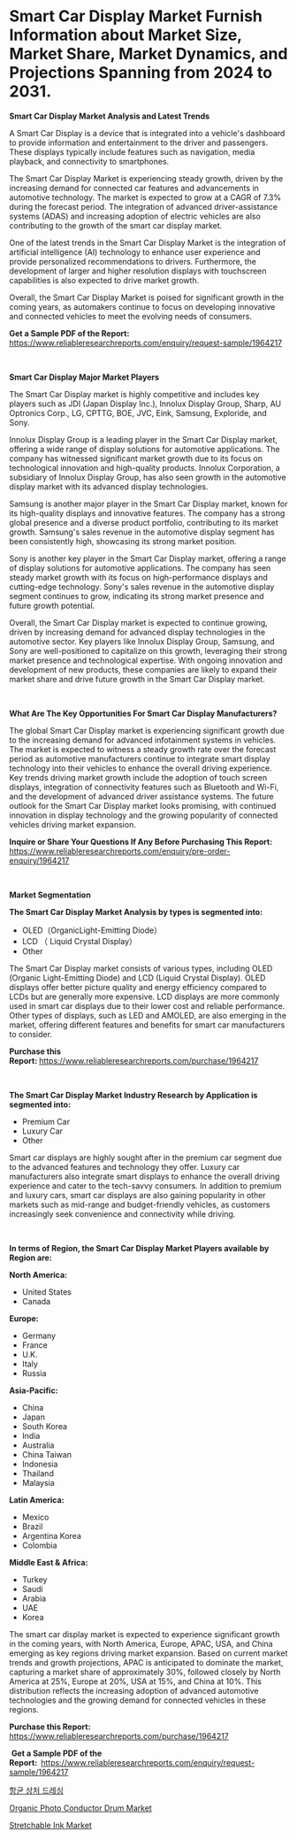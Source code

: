 <p><h1>Smart Car Display Market Furnish Information about Market Size, Market Share, Market Dynamics, and Projections Spanning from 2024 to 2031.</h1></p><p><strong>Smart Car Display Market Analysis and Latest Trends</strong></p>
<p><p>A Smart Car Display is a device that is integrated into a vehicle's dashboard to provide information and entertainment to the driver and passengers. These displays typically include features such as navigation, media playback, and connectivity to smartphones.</p><p>The Smart Car Display Market is experiencing steady growth, driven by the increasing demand for connected car features and advancements in automotive technology. The market is expected to grow at a CAGR of 7.3% during the forecast period. The integration of advanced driver-assistance systems (ADAS) and increasing adoption of electric vehicles are also contributing to the growth of the smart car display market.</p><p>One of the latest trends in the Smart Car Display Market is the integration of artificial intelligence (AI) technology to enhance user experience and provide personalized recommendations to drivers. Furthermore, the development of larger and higher resolution displays with touchscreen capabilities is also expected to drive market growth.</p><p>Overall, the Smart Car Display Market is poised for significant growth in the coming years, as automakers continue to focus on developing innovative and connected vehicles to meet the evolving needs of consumers.</p></p>
<p><strong>Get a Sample PDF of the Report:&nbsp;</strong> <a href="https://www.reliableresearchreports.com/enquiry/request-sample/1964217">https://www.reliableresearchreports.com/enquiry/request-sample/1964217</a></p>
<p>&nbsp;</p>
<p><strong>Smart Car Display Major Market Players</strong></p>
<p><p>The Smart Car Display market is highly competitive and includes key players such as JDI (Japan Display Inc.), Innolux Display Group, Sharp, AU Optronics Corp., LG, CPTTG, BOE, JVC, Eink, Samsung, Exploride, and Sony.</p><p>Innolux Display Group is a leading player in the Smart Car Display market, offering a wide range of display solutions for automotive applications. The company has witnessed significant market growth due to its focus on technological innovation and high-quality products. Innolux Corporation, a subsidiary of Innolux Display Group, has also seen growth in the automotive display market with its advanced display technologies.</p><p>Samsung is another major player in the Smart Car Display market, known for its high-quality displays and innovative features. The company has a strong global presence and a diverse product portfolio, contributing to its market growth. Samsung's sales revenue in the automotive display segment has been consistently high, showcasing its strong market position.</p><p>Sony is another key player in the Smart Car Display market, offering a range of display solutions for automotive applications. The company has seen steady market growth with its focus on high-performance displays and cutting-edge technology. Sony's sales revenue in the automotive display segment continues to grow, indicating its strong market presence and future growth potential.</p><p>Overall, the Smart Car Display market is expected to continue growing, driven by increasing demand for advanced display technologies in the automotive sector. Key players like Innolux Display Group, Samsung, and Sony are well-positioned to capitalize on this growth, leveraging their strong market presence and technological expertise. With ongoing innovation and development of new products, these companies are likely to expand their market share and drive future growth in the Smart Car Display market.</p></p>
<p>&nbsp;</p>
<p><strong>What Are The Key Opportunities For Smart Car Display Manufacturers?</strong></p>
<p><p>The global Smart Car Display market is experiencing significant growth due to the increasing demand for advanced infotainment systems in vehicles. The market is expected to witness a steady growth rate over the forecast period as automotive manufacturers continue to integrate smart display technology into their vehicles to enhance the overall driving experience. Key trends driving market growth include the adoption of touch screen displays, integration of connectivity features such as Bluetooth and Wi-Fi, and the development of advanced driver assistance systems. The future outlook for the Smart Car Display market looks promising, with continued innovation in display technology and the growing popularity of connected vehicles driving market expansion.</p></p>
<p><strong>Inquire or Share Your Questions If Any Before Purchasing This Report:</strong> <a href="https://www.reliableresearchreports.com/enquiry/pre-order-enquiry/1964217">https://www.reliableresearchreports.com/enquiry/pre-order-enquiry/1964217</a></p>
<p>&nbsp;</p>
<p><strong>Market Segmentation</strong></p>
<p><strong>The Smart Car Display Market Analysis by types is segmented into:</strong></p>
<p><ul><li>OLED（OrganicLight-Emitting Diode）</li><li>LCD （ Liquid Crystal Display）</li><li>Other</li></ul></p>
<p><p>The Smart Car Display market consists of various types, including OLED (Organic Light-Emitting Diode) and LCD (Liquid Crystal Display). OLED displays offer better picture quality and energy efficiency compared to LCDs but are generally more expensive. LCD displays are more commonly used in smart car displays due to their lower cost and reliable performance. Other types of displays, such as LED and AMOLED, are also emerging in the market, offering different features and benefits for smart car manufacturers to consider.</p></p>
<p><strong>Purchase this Report:&nbsp;</strong><a href="https://www.reliableresearchreports.com/purchase/1964217">https://www.reliableresearchreports.com/purchase/1964217</a></p>
<p>&nbsp;</p>
<p><strong>The Smart Car Display Market Industry Research by Application is segmented into:</strong></p>
<p><ul><li>Premium Car</li><li>Luxury Car</li><li>Other</li></ul></p>
<p><p>Smart car displays are highly sought after in the premium car segment due to the advanced features and technology they offer. Luxury car manufacturers also integrate smart displays to enhance the overall driving experience and cater to the tech-savvy consumers. In addition to premium and luxury cars, smart car displays are also gaining popularity in other markets such as mid-range and budget-friendly vehicles, as customers increasingly seek convenience and connectivity while driving.</p></p>
<p>&nbsp;</p>
<p><strong>In terms of Region, the Smart Car Display Market Players available by Region are:</strong></p>
<p>
    <p> <strong> North America: </strong>
        <ul>
            <li>United States</li>
            <li>Canada</li>
        </ul>
        </p> 
    <p> <strong> Europe: </strong>
        <ul>
            <li>Germany</li>
            <li>France</li>
            <li>U.K.</li>
            <li>Italy</li>
            <li>Russia</li>
        </ul>
        </p> 
    <p> <strong> Asia-Pacific: </strong>
        <ul>
            <li>China</li>
            <li>Japan</li>
            <li>South Korea</li>
            <li>India</li>
            <li>Australia</li>
            <li>China Taiwan</li>
            <li>Indonesia</li>
            <li>Thailand</li>
            <li>Malaysia</li>
        </ul>
        </p> 
    <p> <strong> Latin America: </strong>
        <ul>
            <li>Mexico</li>
            <li>Brazil</li>
            <li>Argentina Korea</li>
            <li>Colombia</li>
        </ul>
        </p> 
    <p> <strong> Middle East & Africa: </strong>
        <ul>
            <li>Turkey</li>
            <li>Saudi</li>
            <li>Arabia</li>
            <li>UAE</li>
            <li>Korea</li>
        </ul>
    </p>
    </p>
<p><p>The smart car display market is expected to experience significant growth in the coming years, with North America, Europe, APAC, USA, and China emerging as key regions driving market expansion. Based on current market trends and growth projections, APAC is anticipated to dominate the market, capturing a market share of approximately 30%, followed closely by North America at 25%, Europe at 20%, USA at 15%, and China at 10%. This distribution reflects the increasing adoption of advanced automotive technologies and the growing demand for connected vehicles in these regions.</p></p>
<p><strong>Purchase this Report: </strong><a href="https://www.reliableresearchreports.com/purchase/1964217">https://www.reliableresearchreports.com/purchase/1964217</a></p>
<p>&nbsp;<strong>Get a Sample PDF of the Report:&nbsp;&nbsp;</strong><a href="https://www.reliableresearchreports.com/enquiry/request-sample/1964217">https://www.reliableresearchreports.com/enquiry/request-sample/1964217</a></p>
<p><strong></strong></p>
<p><p><a href="https://github.com/JackieFauhey9089475/Market-Research-Report-List-1/blob/main/559895110318.md">항균 상처 드레싱</a></p><p><a href="https://github.com/nathandecarvalho/Market-Research-Report-List-2/blob/main/organic-photo-conductor-drum-market.md">Organic Photo Conductor Drum Market</a></p><p><a href="https://github.com/kosella/Market-Research-Report-List-2/blob/main/stretchable-ink-market.md">Stretchable Ink Market</a></p></p>